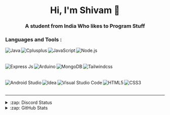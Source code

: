 <h1 align="center">Hi, I'm Shivam 👋</h1>
<h3 align="center">A student from India Who likes to Program Stuff</h3>

### Languages and Tools : 

[<img align="left" alt="Java" src="https://skillicons.dev/icons?i=java" />](https://java.com/)
[<img align="left" alt="Cplusplus" src="https://skillicons.dev/icons?i=cpp" />](https://cplusplus.com/)
[<img align="left" alt="JavaScript" src="https://skillicons.dev/icons?i=js" />](https://www.javascript.com/)
[<img align="left" alt="Node.js" src="https://skillicons.dev/icons?i=nodejs" />](https://nodejs.org/en/)
<br />
<br />
<br />
[<img align="left" alt="Express Js" src="https://skillicons.dev/icons?i=express" />](https://expressjs.com/)
[<img align="left" alt="Arduino" src="https://skillicons.dev/icons?i=arduino" />](https://www.arduino.cc/)
[<img align="left" alt="MongoDB" src="https://skillicons.dev/icons?i=mongodb" />](https://www.mongodb.com/)
[<img align="left" alt="Tailwindcss" src="https://skillicons.dev/icons?i=tailwind" />](https://tailwindcss.com/)
<br />
<br />
<br />
[<img align="left" alt="Android Studio" src="https://skillicons.dev/icons?i=androidstudio" />](https://developer.android.com/studio)
[<img align="left" alt="Idea" src="https://skillicons.dev/icons?i=idea" />](https://www.jetbrains.com/idea/)
[<img align="left" alt="Visual Studio Code" src="https://skillicons.dev/icons?i=vscode" />](https://code.visualstudio.com/)
[<img align="left" alt="HTML5" src="https://skillicons.dev/icons?i=html" />](https://www.w3.org/html/)
[<img align="left" alt="CSS3" src="https://skillicons.dev/icons?i=css" />](https://www.w3schools.com/css/)
<br />
<br />

---

<details>
  <summary>:zap: Discord Status</summary>
</br>
<a href="https://discord.com/users/591470828370264075">
<img height="80px" src="https://discord.c99.nl/widget/theme-4/591470828370264075.png" />
</a>
</details>

<details>
  <summary>:zap: GitHub Stats</summary>
</br>
<a href="https://github.com/shivam1608">
<img align="center" alt="Shivzee's GitHub Stats" src="https://github-readme-stats-eight-pink.vercel.app/api?username=Shivam1608&&show_icons=true&theme=tokyonight&layout=compact"/>
</br>
</br>
<img align="center" src="https://github-readme-streak-stats.herokuapp.com/?user=Shivam1608&show_icons=true&theme=tokyonight&layout=compact" alt="Shivzee" />
</a>
</details>
